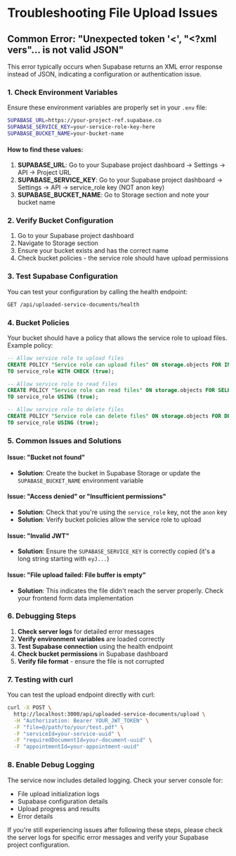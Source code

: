 # Troubleshooting File Upload Issues

## Common Error: "Unexpected token '<', "<?xml vers"... is not valid JSON"

This error typically occurs when Supabase returns an XML error response instead of JSON, indicating a configuration or authentication issue.

### 1. Check Environment Variables

Ensure these environment variables are properly set in your `.env` file:

```bash
SUPABASE_URL=https://your-project-ref.supabase.co
SUPABASE_SERVICE_KEY=your-service-role-key-here
SUPABASE_BUCKET_NAME=your-bucket-name
```

#### How to find these values:

1. **SUPABASE_URL**: Go to your Supabase project dashboard → Settings → API → Project URL
2. **SUPABASE_SERVICE_KEY**: Go to your Supabase project dashboard → Settings → API → service_role key (NOT anon key)
3. **SUPABASE_BUCKET_NAME**: Go to Storage section and note your bucket name

### 2. Verify Bucket Configuration

1. Go to your Supabase project dashboard
2. Navigate to Storage section
3. Ensure your bucket exists and has the correct name
4. Check bucket policies - the service role should have upload permissions

### 3. Test Supabase Configuration

You can test your configuration by calling the health endpoint:

```bash
GET /api/uploaded-service-documents/health
```

### 4. Bucket Policies

Your bucket should have a policy that allows the service role to upload files. Example policy:

```sql
-- Allow service role to upload files
CREATE POLICY "Service role can upload files" ON storage.objects FOR INSERT
TO service_role WITH CHECK (true);

-- Allow service role to read files
CREATE POLICY "Service role can read files" ON storage.objects FOR SELECT
TO service_role USING (true);

-- Allow service role to delete files
CREATE POLICY "Service role can delete files" ON storage.objects FOR DELETE
TO service_role USING (true);
```

### 5. Common Issues and Solutions

#### Issue: "Bucket not found"

- **Solution**: Create the bucket in Supabase Storage or update the `SUPABASE_BUCKET_NAME` environment variable

#### Issue: "Access denied" or "Insufficient permissions"

- **Solution**: Check that you're using the `service_role` key, not the `anon` key
- **Solution**: Verify bucket policies allow the service role to upload

#### Issue: "Invalid JWT"

- **Solution**: Ensure the `SUPABASE_SERVICE_KEY` is correctly copied (it's a long string starting with `eyJ...`)

#### Issue: "File upload failed: File buffer is empty"

- **Solution**: This indicates the file didn't reach the server properly. Check your frontend form data implementation

### 6. Debugging Steps

1. **Check server logs** for detailed error messages
2. **Verify environment variables** are loaded correctly
3. **Test Supabase connection** using the health endpoint
4. **Check bucket permissions** in Supabase dashboard
5. **Verify file format** - ensure the file is not corrupted

### 7. Testing with curl

You can test the upload endpoint directly with curl:

```bash
curl -X POST \
  http://localhost:3000/api/uploaded-service-documents/upload \
  -H "Authorization: Bearer YOUR_JWT_TOKEN" \
  -F "file=@/path/to/your/test.pdf" \
  -F "serviceId=your-service-uuid" \
  -F "requiredDocumentId=your-document-uuid" \
  -F "appointmentId=your-appointment-uuid"
```

### 8. Enable Debug Logging

The service now includes detailed logging. Check your server console for:

- File upload initialization logs
- Supabase configuration details
- Upload progress and results
- Error details

If you're still experiencing issues after following these steps, please check the server logs for specific error messages and verify your Supabase project configuration.
